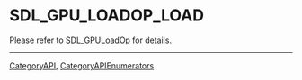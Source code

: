 # SDL_GPU_LOADOP_LOAD

Please refer to [SDL_GPULoadOp](SDL_GPULoadOp) for details.

----
[CategoryAPI](CategoryAPI), [CategoryAPIEnumerators](CategoryAPIEnumerators)

